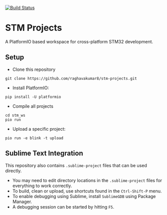 [![Build Status](https://travis-ci.org/raghavakumar8/stm-projects.svg?branch=master)](https://travis-ci.org/raghavakumar8/stm-projectss)
# STM Projects
A PlatformIO based workspace for cross-platform STM32 development. 

## Setup
- Clone this repository
```
git clone https://github.com/raghavakumar8/stm-projects.git
```
- Install PlatformIO:
```
pip install -U platformio
```
- Compile all projects
```
cd stm_ws
pio run
```
- Upload a specific project:
```
pio run -e blink -t upload
```

## Sublime Text Integration

This repository also contains `.sublime-project` files that can be used directly. 
- You may need to edit directory locations in the `.sublime-project` files for everything to work correctly.
- To build, clean or upload, use shortcuts found in the `Ctrl-Shift-P` menu. 
- To enable debugging using Sublime, install `SublimeGDB` using Package Manager. 
- A debugging session can be started by hitting `F5`.
